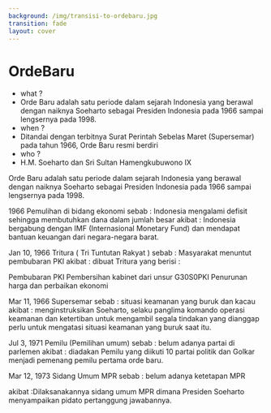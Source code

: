 ```yaml
---
background: /img/transisi-to-ordebaru.jpg
transition: fade
layout: cover
---
```


# OrdeBaru

<v-clicks>

- what ?
- Orde Baru adalah satu periode dalam sejarah Indonesia yang berawal dengan naiknya Soeharto sebagai Presiden Indonesia pada 1966 sampai lengsernya pada 1998.
- when ?
- Ditandai dengan terbitnya Surat Perintah Sebelas Maret (Supersemar) pada tahun 1966, Orde Baru resmi berdiri
- who ?
- H.M. Soeharto dan Sri Sultan Hamengkubuwono IX


</v-clicks>

Orde Baru adalah satu periode dalam sejarah Indonesia yang berawal dengan naiknya Soeharto sebagai Presiden Indonesia pada 1966 sampai lengsernya pada 1998.

1966
Pemulihan di bidang ekonomi
sebab : Indonesia mengalami defisit sehingga membutuhkan dana dalam jumlah besar
akibat : Indonesia bergabung dengan IMF (Internasional Monetary Fund) dan mendapat bantuan keuangan dari negara-negara barat.

Jan 10, 1966
Tritura ( Tri Tuntutan Rakyat )
sebab : Masyarakat menuntut pembubaran PKI
akibat :
dibuat Tritura yang berisi :

Pembubaran PKI
Pembersihan kabinet dari unsur G30S0PKI
Penurunan harga dan perbaikan ekonomi

Mar 11, 1966
Supersemar
sebab : situasi keamanan yang buruk dan kacau
akibat : menginstruksikan Soeharto, selaku panglima komando operasi keamanan dan ketertiban untuk mengambil segala tindakan yang dianggap perlu untuk mengatasi situasi keamanan yang buruk saat itu.

Jul 3, 1971
Pemilu (Pemilihan umum)
sebab : belum adanya partai di parlemen
akibat : diadakan Pemilu yang diikuti 10 partai politik dan Golkar menjadi pemenang pemilu pertama orde baru.

Mar 12, 1973
Sidang Umum MPR
sebab : belum adanya ketetapan MPR

akibat :Dilaksanakannya sidang umum MPR dimana Presiden Soeharto menyampaikan pidato pertanggung jawabannya.
